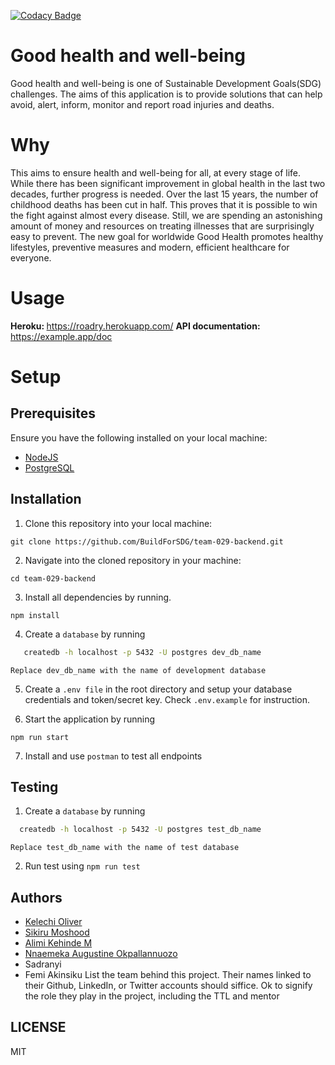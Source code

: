 [![Codacy Badge](https://img.shields.io/badge/Code%20Quality-D-red)](https://img.shields.io/badge/Code%20Quality-D-red)

# Good health and well-being
Good health and well-being is one of Sustainable Development Goals(SDG) challenges. The aims of this application is to provide solutions that can help avoid, alert, inform, monitor and report road injuries and deaths.


# Why
This aims to ensure health and well-being for all, at every stage of life. While there has been significant improvement in global health in the last two decades, further progress is needed. Over the last 15 years, the number of childhood deaths has been cut in half. This proves that it is possible to win the fight against almost every disease. Still, we are spending an astonishing amount of money and resources on treating illnesses that are surprisingly easy to prevent. The new goal for worldwide Good Health promotes healthy lifestyles, preventive measures and modern, efficient healthcare for everyone.

# Usage
<b> Heroku: </b> https://roadry.herokuapp.com/
<b> API documentation: </b> https://example.app/doc

# Setup

## Prerequisites

Ensure you have the following installed on your local machine:

- [NodeJS](https://nodejs.org/en/download/)
- [PostgreSQL](https://www.postgresql.org/download/)

## Installation

1. Clone this repository into your local machine:
```
git clone https://github.com/BuildForSDG/team-029-backend.git
```
2. Navigate into the cloned repository in your machine:
```
cd team-029-backend
```
3. Install all dependencies by running.
```
npm install
```
4. Create a `database` by running
 ```bash
    createdb -h localhost -p 5432 -U postgres dev_db_name
  ```
  `Replace dev_db_name with the name of development database`

5. Create a `.env file` in the root directory and setup your database credentials and token/secret key. Check `.env.example` for instruction.

6. Start the application by running
```
npm run start
```
7. Install and use `postman` to test all endpoints

## Testing

1. Create a `database` by running

  ```bash
    createdb -h localhost -p 5432 -U postgres test_db_name
  ```
  `Replace test_db_name with the name of test database`

2. Run test using `npm run test` 

## Authors
- [Kelechi Oliver](https://github.com/Oliver-ke)
- [Sikiru Moshood](https://github.com/sikiru-moshood)
- [Alimi Kehinde M](https://github.com/marusoft)
- [Nnaemeka Augustine Okpallannuozo](https://github.com/MekkyMayata)
- Sadranyi
- Femi Akinsiku
List the team behind this project. Their names linked to their Github, LinkedIn, or Twitter accounts should siffice. Ok to signify the role they play in the project, including the TTL and mentor

## LICENSE
MIT

